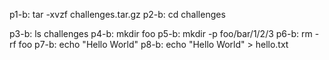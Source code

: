p1-b: tar -xvzf challenges.tar.gz
p2-b: cd challenges

p3-b: ls challenges
p4-b: mkdir foo
p5-b: mkdir -p foo/bar/1/2/3
p6-b: rm -rf foo
p7-b: echo "Hello World"
p8-b: echo "Hello World" > hello.txt